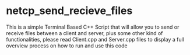 # netcp_send_recieve_files
This is a simple Terminal Based C++ Script that will allow you to send or receive files between a client and server, plus some other kind of functionalities, please read Client.cpp and Server.cpp files to display a full overview process on how to run and use this code
